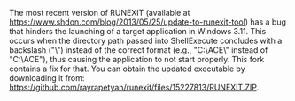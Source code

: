 The most recent version of RUNEXIT (available at https://www.shdon.com/blog/2013/05/25/update-to-runexit-tool) has a bug that hinders the launching of a target application in Windows 3.11. This occurs when the directory path passed into ShellExecute concludes with a backslash ("\\") instead of the correct format (e.g., "C:\ACE\\" instead of "C:\ACE"), thus causing the application to not start properly. This fork contains a fix for that. You can obtain the updated executable by downloading it from: https://github.com/rayrapetyan/runexit/files/15227813/RUNEXIT.ZIP.
